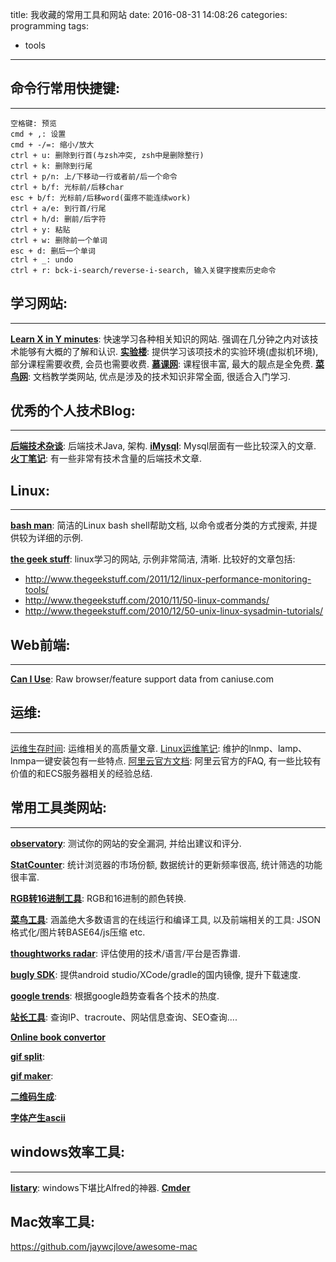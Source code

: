 title: 我收藏的常用工具和网站
date: 2016-08-31 14:08:26
categories: programming
tags: 
- tools
---

## 命令行常用快捷键:
---
```
空格键: 预览
cmd + ,: 设置
cmd + -/=: 缩小/放大
ctrl + u: 删除到行首(与zsh冲突, zsh中是删除整行)
ctrl + k: 删除到行尾
ctrl + p/n: 上/下移动一行或者前/后一个命令
ctrl + b/f: 光标前/后移char
esc + b/f: 光标前/后移word(蛋疼不能连续work)
ctrl + a/e: 到行首/行尾
ctrl + h/d: 删前/后字符
ctrl + y: 粘贴
ctrl + w: 删除前一个单词
esc + d: 删后一个单词
ctrl + _: undo
ctrl + r: bck-i-search/reverse-i-search, 输入关键字搜索历史命令
```

## 学习网站:
---
[**Learn X in Y minutes**](https://learnxinyminutes.com/): 快速学习各种相关知识的网站. 强调在几分钟之内对该技术能够有大概的了解和认识.
[**实验楼**](https://www.shiyanlou.com/): 提供学习该项技术的实验环境(虚拟机环境), 部分课程需要收费, 会员也需要收费.
[**慕课网**](http://www.imooc.com/): 课程很丰富, 最大的靓点是全免费.
[**菜鸟网**](http://www.runoob.com/): 文档教学类网站, 优点是涉及的技术知识非常全面, 很适合入门学习.

## 优秀的个人技术Blog:
---
[**后端技术杂谈**](http://www.rowkey.me/): 后端技术Java, 架构.
[**iMysql**](http://imysql.com/): Mysql层面有一些比较深入的文章.
[**火丁笔记**](http://huoding.com/): 有一些非常有技术含量的后端技术文章.

## Linux:
---
[**bash man**](http://man.linuxde.net/): 简洁的Linux bash shell帮助文档, 以命令或者分类的方式搜索, 并提供较为详细的示例.

[**the geek stuff**](http://www.thegeekstuff.com/): linux学习的网站, 示例非常简洁, 清晰. 比较好的文章包括:
* http://www.thegeekstuff.com/2011/12/linux-performance-monitoring-tools/
* http://www.thegeekstuff.com/2010/11/50-linux-commands/
* http://www.thegeekstuff.com/2010/12/50-unix-linux-sysadmin-tutorials/

<!--more-->

## Web前端:
---
[**Can I Use**](http://caniuse.com/): Raw browser/feature support data from caniuse.com

## 运维:
---
[运维生存时间](http://www.ttlsa.com/): 运维相关的高质量文章.
[Linux运维笔记](https://blog.linuxeye.com/): 维护的lnmp、lamp、lnmpa一键安装包有一些特点.
[阿里云官方文档](https://help.aliyun.com/knowledge_list/8314850.html?spm=5176.789005859.3.2.DDVZxt): 阿里云官方的FAQ, 有一些比较有价值的和ECS服务器相关的经验总结.

## 常用工具类网站:
---
[**observatory**](https://mozilla.github.io/http-observatory-website/): 测试你的网站的安全漏洞, 并给出建议和评分.

[**StatCounter**](http://gs.statcounter.com/): 统计浏览器的市场份额, 数据统计的更新频率很高, 统计筛选的功能很丰富.

[**RGB转16进制工具**](http://c.runoob.com/front-end/55): RGB和16进制的颜色转换.

[**菜鸟工具**](http://c.runoob.com/): 涵盖绝大多数语言的在线运行和编译工具, 以及前端相关的工具: JSON格式化/图片转BASE64/js压缩 etc.

[**thoughtworks radar**](https://www.thoughtworks.com/radar): 评估使用的技术/语言/平台是否靠谱.

[**bugly SDK**](https://dsx.bugly.qq.com/): 提供android studio/XCode/gradle的国内镜像, 提升下载速度.

[**google trends**](https://www.google.com/trends/): 根据google趋势查看各个技术的热度.

[**站长工具**](http://ip.chinaz.com/): 查询IP、tracroute、网站信息查询、SEO查询....

[**Online book convertor**](http://onlineconverter.epubor.com/)

[**gif split**](http://ezgif.com/split):

[**gif maker**](http://loading.io/):

[**二维码生成**](https://cli.im/):

[**字体产生ascii**](http://www.network-science.de/ascii/)

## windows效率工具:
---
[**listary**](http://www.listary.com/): windows下堪比Alfred的神器.
[**Cmder**](http://www.jeffjade.com/2016/01/13/2016-01-13-windows-software-cmder/)

## Mac效率工具:
https://github.com/jaywcjlove/awesome-mac


